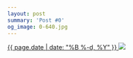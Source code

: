 ```yaml
---
layout: post
summary: 'Post #0'
og_image: 0-640.jpg
---
```


<p>
 <time>
  <a href="/0">
   {{ page.date | date: "%B %-d, %Y" }}
  </a>
 </time>
 <a href="/0">
  <img data-taken="8/14/2013" sizes="(min-width: 700px) 50vw, calc(100vw - 2rem)" src="{{ site.assets_url }}/0-320.jpg" srcset="{{ site.assets_url }}/0-640.jpg 640w, {{ site.assets_url }}/0-480.jpg 480w, {{ site.assets_url }}/0-320.jpg 320w, {{ site.assets_url }}/0-160.jpg 160w"/>
 </a>
</p>
